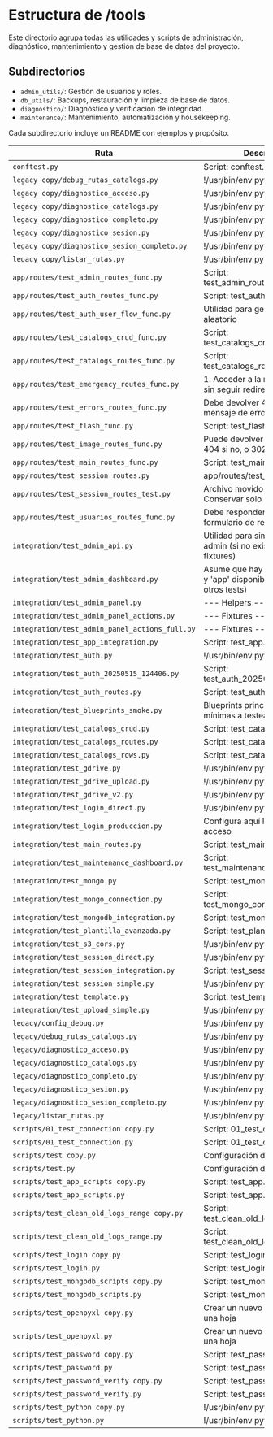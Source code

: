 # Estructura de /tools

Este directorio agrupa todas las utilidades y scripts de administración, diagnóstico, mantenimiento y gestión de base de datos del proyecto.

## Subdirectorios

- `admin_utils/`: Gestión de usuarios y roles.
- `db_utils/`: Backups, restauración y limpieza de base de datos.
- `diagnostico/`: Diagnóstico y verificación de integridad.
- `maintenance/`: Mantenimiento, automatización y housekeeping.

Cada subdirectorio incluye un README con ejemplos y propósito.

<!-- TESTS-AUTO-START -->
| Ruta | Descripción |
|------|-------------|
| `conftest.py` | Script: conftest.py |
| `legacy copy/debug_rutas_catalogs.py` | !/usr/bin/env python3 |
| `legacy copy/diagnostico_acceso.py` | !/usr/bin/env python3 |
| `legacy copy/diagnostico_catalogs.py` | !/usr/bin/env python3 |
| `legacy copy/diagnostico_completo.py` | !/usr/bin/env python3 |
| `legacy copy/diagnostico_sesion.py` | !/usr/bin/env python3 |
| `legacy copy/diagnostico_sesion_completo.py` | !/usr/bin/env python3 |
| `legacy copy/listar_rutas.py` | !/usr/bin/env python3 |
| `app/routes/test_admin_routes_func.py` | Script: test_admin_routes_func.py |
| `app/routes/test_auth_routes_func.py` | Script: test_auth_routes_func.py |
| `app/routes/test_auth_user_flow_func.py` | Utilidad para generar email aleatorio |
| `app/routes/test_catalogs_crud_func.py` | Script: test_catalogs_crud_func.py |
| `app/routes/test_catalogs_routes_func.py` | Script: test_catalogs_routes_func.py |
| `app/routes/test_emergency_routes_func.py` | 1. Acceder a la ruta de bypass sin seguir redirecciones |
| `app/routes/test_errors_routes_func.py` | Debe devolver 404 y mostrar mensaje de error personalizado |
| `app/routes/test_flash_func.py` | Script: test_flash_func.py |
| `app/routes/test_image_routes_func.py` | Puede devolver 200 si existe, 404 si no, o 302 si redirige |
| `app/routes/test_main_routes_func.py` | Script: test_main_routes_func.py |
| `app/routes/test_session_routes.py` | app/routes/test_session.py |
| `app/routes/test_session_routes_test.py` | Archivo movido a tests/legacy/. Conservar solo si es necesario. |
| `app/routes/test_usuarios_routes_func.py` | Debe responder 200 y mostrar el formulario de registro |
| `integration/test_admin_api.py` | Utilidad para simular sesión admin (si no existe ya en los fixtures) |
| `integration/test_admin_dashboard.py` | Asume que hay un fixture 'client' y 'app' disponible (como en otros tests) |
| `integration/test_admin_panel.py` | --- Helpers --- |
| `integration/test_admin_panel_actions.py` | --- Fixtures --- |
| `integration/test_admin_panel_actions_full.py` | --- Fixtures --- |
| `integration/test_app_integration.py` | Script: test_app.py |
| `integration/test_auth.py` | !/usr/bin/env python3 |
| `integration/test_auth_20250515_124406.py` | Script: test_auth_20250515_124406.py |
| `integration/test_auth_routes.py` | Script: test_auth_routes.py |
| `integration/test_blueprints_smoke.py` | Blueprints principales y rutas mínimas a testear |
| `integration/test_catalogs_crud.py` | Script: test_catalogs_crud.py |
| `integration/test_catalogs_routes.py` | Script: test_catalogs_routes.py |
| `integration/test_catalogs_rows.py` | Script: test_catalogs_rows.py |
| `integration/test_gdrive.py` | !/usr/bin/env python3 |
| `integration/test_gdrive_upload.py` | !/usr/bin/env python3 |
| `integration/test_gdrive_v2.py` | !/usr/bin/env python3 |
| `integration/test_login_direct.py` | !/usr/bin/env python |
| `integration/test_login_produccion.py` | Configura aquí los datos de acceso |
| `integration/test_main_routes.py` | Script: test_main_routes.py |
| `integration/test_maintenance_dashboard.py` | Script: test_maintenance_dashboard.py |
| `integration/test_mongo.py` | Script: test_mongo.py |
| `integration/test_mongo_connection.py` | Script: test_mongo_connection.py |
| `integration/test_mongodb_integration.py` | Script: test_mongodb.py |
| `integration/test_plantilla_avanzada.py` | Script: test_plantilla_avanzada.py |
| `integration/test_s3_cors.py` | !/usr/bin/env python3 |
| `integration/test_session_direct.py` | !/usr/bin/env python3 |
| `integration/test_session_integration.py` | Script: test_session.py |
| `integration/test_session_simple.py` | !/usr/bin/env python3 |
| `integration/test_template.py` | Script: test_template.py |
| `integration/test_upload_simple.py` | !/usr/bin/env python3 |
| `legacy/config_debug.py` | !/usr/bin/env python3 |
| `legacy/debug_rutas_catalogs.py` | !/usr/bin/env python3 |
| `legacy/diagnostico_acceso.py` | !/usr/bin/env python3 |
| `legacy/diagnostico_catalogs.py` | !/usr/bin/env python3 |
| `legacy/diagnostico_completo.py` | !/usr/bin/env python3 |
| `legacy/diagnostico_sesion.py` | !/usr/bin/env python3 |
| `legacy/diagnostico_sesion_completo.py` | !/usr/bin/env python3 |
| `legacy/listar_rutas.py` | !/usr/bin/env python3 |
| `scripts/01_test_connection copy.py` | Script: 01_test_connection.py |
| `scripts/01_test_connection.py` | Script: 01_test_connection.py |
| `scripts/test copy.py` | Configuración de registro |
| `scripts/test.py` | Configuración de registro |
| `scripts/test_app_scripts copy.py` | Script: test_app.py |
| `scripts/test_app_scripts.py` | Script: test_app.py |
| `scripts/test_clean_old_logs_range copy.py` | Script: test_clean_old_logs_range.py |
| `scripts/test_clean_old_logs_range.py` | Script: test_clean_old_logs_range.py |
| `scripts/test_login copy.py` | Script: test_login.py |
| `scripts/test_login.py` | Script: test_login.py |
| `scripts/test_mongodb_scripts copy.py` | Script: test_mongodb.py |
| `scripts/test_mongodb_scripts.py` | Script: test_mongodb.py |
| `scripts/test_openpyxl copy.py` | Crear un nuevo libro de trabajo y una hoja |
| `scripts/test_openpyxl.py` | Crear un nuevo libro de trabajo y una hoja |
| `scripts/test_password copy.py` | Script: test_password.py |
| `scripts/test_password.py` | Script: test_password.py |
| `scripts/test_password_verify copy.py` | Script: test_password_verify.py |
| `scripts/test_password_verify.py` | Script: test_password_verify.py |
| `scripts/test_python copy.py` | !/usr/bin/env python |
| `scripts/test_python.py` | !/usr/bin/env python |
<!-- TESTS-AUTO-END -->
